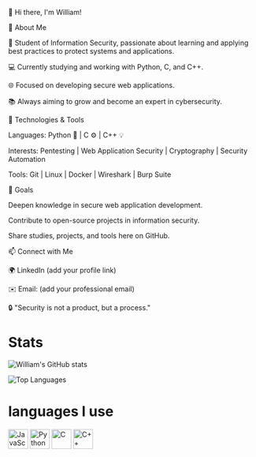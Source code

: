 👋 Hi there, I'm William!

🎯 About Me

🔐 Student of Information Security, passionate about learning and applying best practices to protect systems and applications.

💻 Currently studying and working with Python, C, and C++.

🌐 Focused on developing secure web applications.

📚 Always aiming to grow and become an expert in cybersecurity.

🚀 Technologies & Tools

Languages: Python 🐍 | C ⚙️ | C++ 💡

Interests: Pentesting | Web Application Security | Cryptography | Security Automation

Tools: Git | Linux | Docker | Wireshark | Burp Suite

📌 Goals

Deepen knowledge in secure web application development.

Contribute to open-source projects in information security.

Share studies, projects, and tools here on GitHub.

📫 Connect with Me

🌍 LinkedIn
 (add your profile link)

✉️ Email: (add your professional email)

🔒 "Security is not a product, but a process."



# Stats

![William's GitHub stats](https://github-readme-stats.vercel.app/api?username=WilliamMedina2004&show_icons=true&theme=dracula&count_private=true&hide_border=true)

![Top Languages](https://github-readme-stats.vercel.app/api/top-langs/?username=WilliamMedina2004&layout=compact&theme=dracula&hide_border=true)




# languages ​​I use

<p align="left">
  <img src="https://cdn.jsdelivr.net/gh/devicons/devicon/icons/javascript/javascript-original.svg" alt="JavaScript" height="40" />
  <img src="https://cdn.jsdelivr.net/gh/devicons/devicon/icons/python/python-original.svg" alt="Python" height="40" />
  <img src="https://cdn.jsdelivr.net/gh/devicons/devicon/icons/c/c-original.svg" alt="C" height="40" />
  <img src="https://cdn.jsdelivr.net/gh/devicons/devicon/icons/cplusplus/cplusplus-original.svg" alt="C++" height="40" />
</p>
